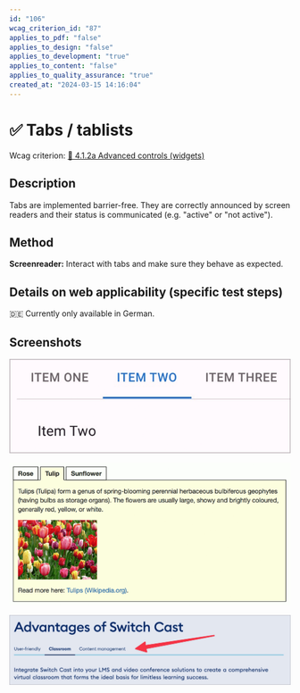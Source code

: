 ```yaml
---
id: "106"
wcag_criterion_id: "87"
applies_to_pdf: "false"
applies_to_design: "false"
applies_to_development: "true"
applies_to_content: "false"
applies_to_quality_assurance: "true"
created_at: "2024-03-15 14:16:04"
---
```


# ✅ Tabs / tablists

Wcag criterion: [📜 4.1.2a Advanced controls (widgets)](..)

## Description

Tabs are implemented barrier-free. They are correctly announced by screen readers and their status is communicated (e.g. "active" or "not active").

## Method

**Screenreader:** Interact with tabs and make sure they behave as expected.

## Details on web applicability (specific test steps)

🇩🇪 Currently only available in German.

## Screenshots

![React Material Tabs](images/react-material-tabs.png)

![Tabs aus dem ADG](images/tabs-aus-dem-adg.png)

![Tabs von Switch Cast](images/tabs-von-switch-cast.png)